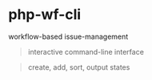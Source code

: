# php-wf-cli

workflow-based issue-management

> interactive command-line interface

> create, add, sort, output states
